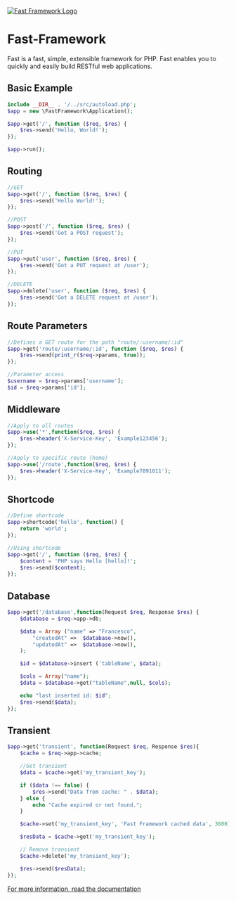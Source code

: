 [![Fast Framework Logo](https://www.francescocappa.it/fast-framework/docs/assets/logo.png)](https://www.francescocappa.it/fast-framework/)

# Fast-Framework
Fast is a fast, simple, extensible framework for PHP. Fast enables you to quickly and easily build RESTful web applications.

## Basic Example
```php
include __DIR__ . '/../src/autoload.php';
$app = new \FastFramework\Application();

$app->get('/', function ($req, $res) {
    $res->send('Hello, World!');
});

$app->run();
```

## Routing
```php
//GET
$app->get('/', function ($req, $res) {
	$res->send('Hello World!');
});

//POST
$app->post('/', function ($req, $res) {
	$res->send('Got a POST request');
});

//PUT
$app->put('user', function ($req, $res) {
	$res->send('Got a PUT request at /user');
});

//DELETE
$app->delete('user', function ($req, $res) {
	$res->send('Got a DELETE request at /user');
});
```

## Route Parameters
```php
//Defines a GET route for the path "route/:username/:id"
$app->get('route/:username/:id', function ($req, $res) {
	$res->send(print_r($req->params, true));
});

//Parameter access
$username = $req->params['username'];
$id = $req->params['id'];
```

## Middleware
```php
//Apply to all routes
$app->use('*',function($req, $res) {
    $res->header('X-Service-Key', 'Example123456');
});

//Apply to specific route (home)
$app->use('/route',function($req, $res) {
    $res->header('X-Service-Key', 'Example7891011');
});
```

## Shortcode
```php
//Define shortcode
$app->shortcode('hello', function() {
    return 'world';
});

//Using shortcode
$app->get('/', function ($req, $res) {
    $content = 'PHP says Hello [hello]!';
    $res->send($content);
});
```

## Database
```php
$app->get('/database',function(Request $req, Response $res) {
	$database = $req->app->db;

    $data = Array ("name" => "Francesco",
        "createdAt" =>  $database->now(),
        "updatedAt" =>  $database->now(),
    );

    $id = $database->insert ('tableName', $data);

    $cols = Array("name");
    $data = $database->get("tableName",null, $cols);

    echo "last inserted id: $id";
    $res->send($data);
});
```

## Transient
```php
$app->get('transient', function(Request $req, Response $res){
    $cache = $req->app->cache;

    //Get transient
    $data = $cache->get('my_transient_key');

    if ($data !== false) {
        $res->send("Data from cache: " . $data);
    } else {
        echo "Cache expired or not found.";
    }

    $cache->set('my_transient_key', 'Fast Framework cached data', 3600); //valid for 1 our

    $resData = $cache->get('my_transient_key');

    // Remove transient
    $cache->delete('my_transient_key');

    $res->send($resData);
});
```

[For more information, read the documentation](https://www.francescocappa.it/fast-framework/docs/)